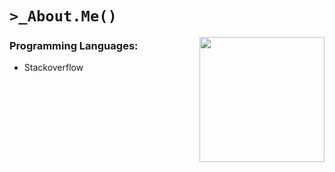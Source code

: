 # `>_About.Me()`


<img align="right" src="https://doy2mn9upadnk.cloudfront.net/uploads/default/original/4X/2/7/4/274d40f45b3f56a908c194f494eec2319ca3063b.gif" alt="" width="200px">

### Programming Languages:
- Stackoverflow
